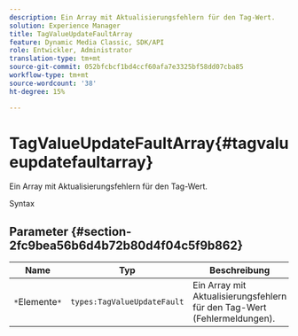 ```yaml
---
description: Ein Array mit Aktualisierungsfehlern für den Tag-Wert.
solution: Experience Manager
title: TagValueUpdateFaultArray
feature: Dynamic Media Classic, SDK/API
role: Entwickler, Administrator
translation-type: tm+mt
source-git-commit: 052bfcbcf1bd4ccf60afa7e3325bf58dd07cba85
workflow-type: tm+mt
source-wordcount: '38'
ht-degree: 15%

---
```



# TagValueUpdateFaultArray{#tagvalueupdatefaultarray}

Ein Array mit Aktualisierungsfehlern für den Tag-Wert.

Syntax

## Parameter {#section-2fc9bea56b6d4b72b80d4f04c5f9b862}

| Name | Typ | Beschreibung |
|---|---|---|
| `*`Elemente`*` | `types:TagValueUpdateFault` | Ein Array mit Aktualisierungsfehlern für den Tag-Wert (Fehlermeldungen). |

